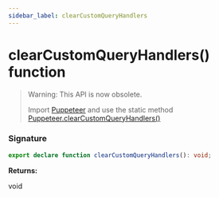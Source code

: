 ```yaml
---
sidebar_label: clearCustomQueryHandlers
---
```


# clearCustomQueryHandlers() function

> Warning: This API is now obsolete.
>
> Import [Puppeteer](./puppeteer.puppeteer.md) and use the static method [Puppeteer.clearCustomQueryHandlers()](./puppeteer.puppeteer.clearcustomqueryhandlers.md)

### Signature

```typescript
export declare function clearCustomQueryHandlers(): void;
```

**Returns:**

void
